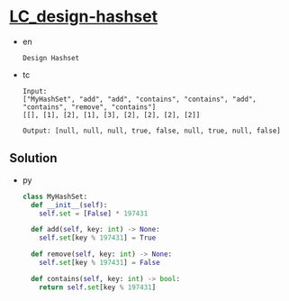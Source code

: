 # [LC_design-hashset](https://leetcode.com/problems/design-hashset)

* en

  ```en
  Design Hashset
  ```

* tc

  ```tc
  Input:
  ["MyHashSet", "add", "add", "contains", "contains", "add", "contains", "remove", "contains"]
  [[], [1], [2], [1], [3], [2], [2], [2], [2]]

  Output: [null, null, null, true, false, null, true, null, false]
  ```

## Solution

* py

  ```py
  class MyHashSet:
    def __init__(self):
      self.set = [False] * 197431

    def add(self, key: int) -> None:
      self.set[key % 197431] = True

    def remove(self, key: int) -> None:
      self.set[key % 197431] = False

    def contains(self, key: int) -> bool:
      return self.set[key % 197431]
  ```
